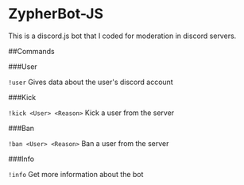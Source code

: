 # ZypherBot-JS

This is a discord.js bot that I coded for moderation in discord servers.

##Commands

###User

`!user` Gives data about the user's discord account

###Kick

`!kick <User> <Reason>` Kick a user from the server

###Ban

`!ban <User> <Reason>` Ban a user from the server

###Info

`!info` Get more information about the bot
